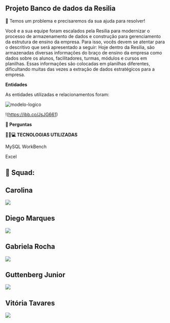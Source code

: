 ## <strong>Projeto  Banco de dados da Resilia</strong>


🎯 Temos um problema e precisaremos da sua ajuda para resolver!

Você e a sua equipe foram escalados pela Resilia para modernizar o processo
de armazenamento de dados e construção para gerenciamento da estrutura
de ensino da empresa.
Para isso, vocês devem se atentar para o descritivo que será apresentado a
seguir:
Hoje dentro da Resilia, são armazenadas diversas informações do braço de
ensino da empresa como dados sobre os alunos, facilitadores, turmas,
módulos e cursos em planilhas. Essas informações são colocadas em
planilhas diferentes, dificultando muitas das vezes a extração de dados
estratégicos para a empresa.

<strong>Entidades</strong>

As entidades utilizadas e relacionamentos foram:


![modelo-logico](https://ibb.co/JsJG661)


!(https://ibb.co/JsJG661)


<strong>📑 Perguntas</strong>




<strong> 🔨🔧💻 TECNOLOGIAS UTILIZADAS</strong>
  
MySQL WorkBench
  
Excel


## 🤝 Squad:



</a> <h2>Carolina</h2>
<a style="display: block;" href="https://github.com/carolrc" target="_blank">
<img src="https://img.shields.io/badge/GitHub-100000?style=for-the-badge&logo=github&logoColor=white">


</a> <h2>Diego Marques</h2>
<a style="display: block;" href="https://github.com/Diegool97" target="_blank">
<img src="https://img.shields.io/badge/GitHub-100000?style=for-the-badge&logo=github&logoColor=white">


</a> <h2>Gabriela Rocha</h2>
<a style="display: block;" href="https://github.com/gabirc26" target="_blank">
<img src="https://img.shields.io/badge/GitHub-100000?style=for-the-badge&logo=github&logoColor=white">


</a> <h2>Guttenberg Junior</h2>
<a style="display: block;" href="https://github.com/GuttenbergJr" target="_blank">
<img src="https://img.shields.io/badge/GitHub-100000?style=for-the-badge&logo=github&logoColor=white">


</a> <h2>Vitória Tavares</h2>
<a style="display: block;" href="https://github.com/VihProgramer" target="_blank">
<img src="https://img.shields.io/badge/GitHub-100000?style=for-the-badge&logo=github&logoColor=white">


